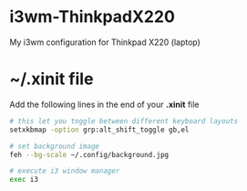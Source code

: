 i3wm-ThinkpadX220
=================

My i3wm configuration for Thinkpad X220 (laptop)

~/.xinit file
================
Add the following lines in the end of your **.xinit** file

```sh
# this let you toggle between different keyboard layouts
setxkbmap -option grp:alt_shift_toggle gb,el

# set background image
feh --bg-scale ~/.config/background.jpg

# execute i3 window manager
exec i3
```

